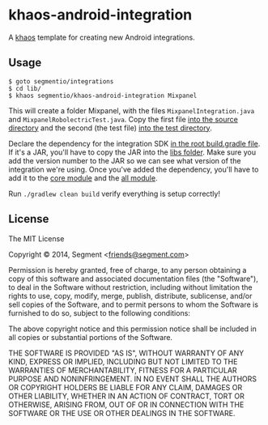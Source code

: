 
# khaos-android-integration

  A [khaos][khaos] template for creating new Android integrations.

[khaos]: https://github.com/segmentio/khaos

## Usage

    $ goto segmentio/integrations
    $ cd lib/
    $ khaos segmentio/khaos-android-integration Mixpanel

This will create a folder Mixpanel, with the files `MixpanelIntegration.java` and `MixpanelRobolectricTest.java`. Copy the first file [into the source directory](https://github.com/segmentio/analytics-android/tree/master/core/src/main/java/com/segment/analytics) and the second (the test file) [into the test directory](https://github.com/segmentio/analytics-android/tree/master/core/src/androidTest/java/com/segment/analytics).

Declare the dependency for the integration SDK [in the root build.gradle file](https://github.com/segmentio/analytics-android/blob/master/build.gradle#L40). If it's a JAR, you'll have to copy the JAR into the [libs folder](https://github.com/segmentio/analytics-android/tree/master/libs). Make sure you add the version number to the JAR so we can see what version of the integration we're using.
Once you've added the dependency, you'll have to add it to the [core module](https://github.com/segmentio/analytics-android/blob/master/core/build.gradle#L12) and the [all module](https://github.com/segmentio/analytics-android/blob/master/all/build.gradle#L6).

Run `./gradlew clean build` verify everything is setup correctly!

## License

The MIT License

Copyright &copy; 2014, Segment &lt;friends@segment.com&gt;

Permission is hereby granted, free of charge, to any person obtaining a copy of this software and associated documentation files (the "Software"), to deal in the Software without restriction, including without limitation the rights to use, copy, modify, merge, publish, distribute, sublicense, and/or sell copies of the Software, and to permit persons to whom the Software is furnished to do so, subject to the following conditions:

The above copyright notice and this permission notice shall be included in all copies or substantial portions of the Software.

THE SOFTWARE IS PROVIDED "AS IS", WITHOUT WARRANTY OF ANY KIND, EXPRESS OR IMPLIED, INCLUDING BUT NOT LIMITED TO THE WARRANTIES OF MERCHANTABILITY, FITNESS FOR A PARTICULAR PURPOSE AND NONINFRINGEMENT. IN NO EVENT SHALL THE AUTHORS OR COPYRIGHT HOLDERS BE LIABLE FOR ANY CLAIM, DAMAGES OR OTHER LIABILITY, WHETHER IN AN ACTION OF CONTRACT, TORT OR OTHERWISE, ARISING FROM, OUT OF OR IN CONNECTION WITH THE SOFTWARE OR THE USE OR OTHER DEALINGS IN THE SOFTWARE.

